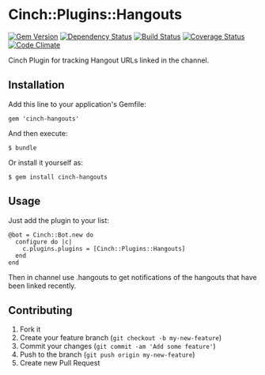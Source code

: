 # Cinch::Plugins::Hangouts

[![Gem Version](https://badge.fury.io/rb/cinch-hangouts.png)](http://badge.fury.io/rb/cinch-hangouts)
[![Dependency Status](https://gemnasium.com/bhaberer/cinch-hangouts.png)](https://gemnasium.com/bhaberer/cinch-hangouts)
[![Build Status](https://travis-ci.org/bhaberer/cinch-hangouts.png?branch=master)](https://travis-ci.org/bhaberer/cinch-hangouts)
[![Coverage Status](https://coveralls.io/repos/bhaberer/cinch-hangouts/badge.png?branch=master)](https://coveralls.io/r/bhaberer/cinch-hangouts?branch=master)
[![Code Climate](https://codeclimate.com/github/bhaberer/cinch-hangouts.png)](https://codeclimate.com/github/bhaberer/cinch-hangouts)

Cinch Plugin for tracking Hangout URLs linked in the channel.

## Installation

Add this line to your application's Gemfile:

    gem 'cinch-hangouts'

And then execute:

    $ bundle

Or install it yourself as:

    $ gem install cinch-hangouts

## Usage

Just add the plugin to your list:

    @bot = Cinch::Bot.new do
      configure do |c|
        c.plugins.plugins = [Cinch::Plugins::Hangouts]
      end
    end

Then in channel use .hangouts to get notifications of the hangouts that have been linked recently.

## Contributing

1. Fork it
2. Create your feature branch (`git checkout -b my-new-feature`)
3. Commit your changes (`git commit -am 'Add some feature'`)
4. Push to the branch (`git push origin my-new-feature`)
5. Create new Pull Request
